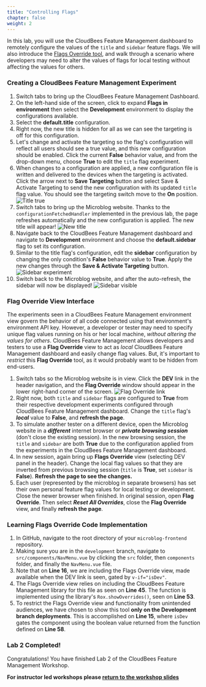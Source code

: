 ```yaml
---
title: "Controlling Flags"
chapter: false
weight: 2
--- 
```


In this lab, you will use the CloudBees Feature Management dashboard to remotely configure the values of the `title` and `sidebar` feature flags. We will also introduce the [Flags Override tool](https://docs.beescloud.com/docs/cloudbees-feature-flags/latest/debugging/override-view#_using_the_flags_override_view), and walk through a scenario where developers may need to alter the values of flags for local testing without affecting the values for others.

### Creating a CloudBees Feature Management Experiment

1. Switch tabs to bring up the CloudBees Feature Management Dashboard.
2. On the left-hand side of the screen, click to expand **Flags in environment** then select the **Development** environment to display the configurations available.
3. Select the **default.title** configuration.
4. Right now, the new title is hidden for all as we can see the targeting is off for this configuration.
5. Let's change and activate the targeting so the flag's configuration will reflect all users should see a true value, and this new configuration should be enabled. Click the current **False** behavior value, and from the drop-down menu, choose **True** to edit the `title` flag experiment.
6. When changes to a configuration are applied, a new configuration file is written and delivered to the devices when the targeting is activated. Click the arrow next to **Save Targeting** button and select Save & Activate Targeting to send the new configuration with its updated `title` flag value. You should see the targeting switch move to the **On** position. ![Title true](images/setTitleTrue.png?width=50pc)
7. Switch tabs to bring up the Microblog website. Thanks to the `configurationFetchedHandler` implemented in the previous lab, the page refreshes automatically and the new configuration is applied. The new title will appear! ![New title](images/new-title-visible.png?width=50pc)
8. Navigate back to the CloudBees Feature Management dashboard and navigate to **Development** environment and choose the **default.sidebar** flag to set its configuration.
9.  Similar to the title flag's configuration, edit the **sidebar** configuration by changing the only condition's **False** behavior value to **True**. Apply the new changes through the **Save & Activate Targeting** button. ![Sidebar experiment](images/sidebar-experiment.png?width=50pc)
10. Switch back to the Microblog website, and after the auto-refresh, the sidebar will now be displayed! ![Sidebar visible](images/sidebar-visible.png?width=50pc)

### Flag Override View Interface

The experiments seen in a CloudBees Feature Management environment view govern the behavior of all code connected using that environment's environment API key. However, a developer or tester may need to specify unique flag values running on his or her local machine, _without altering the values for others_. CloudBees Feature Management allows developers and testers to use a **Flag Override** view to act as _local_ CloudBees Feature Management dashboard and easily change flag values. But, it's important to _restrict_ this **Flag Override** tool, as it would probably want to be hidden from end-users.

1. Switch tabs so the Microblog website is in view. Click the **DEV** link in the header navigation, and the **Flag Override** window should appear in the lower right-hand corner of the screen. ![Flag Override link](images/flag-override-link.png?width=50pc)
2. Right now, both `title` and `sidebar` flags are configured to **True** from their respective development experiments configured through CloudBees Feature Management dashboard. Change the `title` flag's ***local*** value to **False**, and **refresh the page**.
3. To simulate another tester on a different device, open the Microblog website in a ***different*** internet browser or ***private browsing session*** (don't close the existing session). In the new browsing session, the `title` and `sidebar` are both **True** due to the configuration applied from the experiments in the CloudBees Feature Management dashboard.
4. In new session, again bring up **Flags Override** view (selecting DEV panel in the header). Change the local flag values so that they are inverted from previous browsing session (`title` is **True**, set `sidebar` is **False**). **Refresh the page to see the changes.**
5. Each user (represented by the microblog in separate browsers) has set their own personal feature flag values for local testing or development. Close the newer browser when finished. In original session, open **Flag Override**. Then select ***Reset All Overrides***, close the **Flag Override** view, and finally **refresh the page**.

### Learning Flags Override Code Implementation

1. In GitHub, navigate to the root directory of your `microblog-frontend` repository.
2. Making sure you are in the `development` branch, navigate to `src/components/NavMenu.vue` by clicking the `src` folder, then `components` folder, and finally the `NavMenu.vue` file.
3. Note that on **Line 16**, we are including the Flags Override view, made available when the DEV link is seen, gated by `v-if="isDev"`.
4. The Flags Override view relies on including the CloudBees Feature Management library for this file as seen on **Line 45**. The function is implemented using the library's `Rox.showOverrides()`, seen on **Line 53**.
5. To restrict the Flags Override view and functionality from unintended audiences, we have chosen to show this tool **only on the Development branch deployments**. This is accomplished on **Line 15**, where `isDev` gates the component using the boolean value returned from the function defined on **Line 58**.

### Lab 2 Completed!
Congratulations! You have finished Lab 2 of the CloudBees Feature Management Workshop.

**For instructor led workshops please <a href="https://cloudbees-days.github.io/cloudbees-field-workshops/cloudbees-feature-flags/#23">return to the workshop slides</a>**
